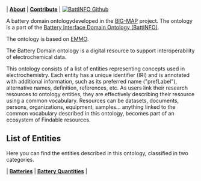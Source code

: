 
| [**About**](./about.html) | [**Contribute**](./contribute.html) | [![BattINFO Github](https://badgen.net/badge/icon/github?icon=github&label)](https://github.com/emmo-repo/domain-electrochemistry)

A battery domain ontologydeveloped in the [BIG-MAP][2] project.
The ontology is a part of the [Battery Interface Domain Ontology (BattINFO)](https://github.com/BIG-MAP/BattINFO).

The ontology is based on [EMMO][1].

The  Battery Domain ontology is a digital resource to support interoperability of electrochemical data.   

This ontology consists of a list of entities representing concepts used in electrochemistry. Each entity has a unique identifier (IRI) and is annotated with additional information, such as its preferred name ("prefLabel"), alternative names, definition, references, etc. As users link their research resources to ontology entities, they are effectively describing their resource using a common vocabulary. Resources can be datasets, documents, persons, organizations, equipment, samples... anything linked to the common vocabulary described in this ontology, becomes part of an ecosystem of Findable resources.


## List of Entities
Here you can find the entities described in this ontology, classified in two categories.  

| [**Batteries**](./batteries.html) | [**Battery Quantities**](./batteryquantities.html)  | 
   
 
[1]: https://github.com/emmo-repo/EMMO
[2]: https://www.big-map.eu



